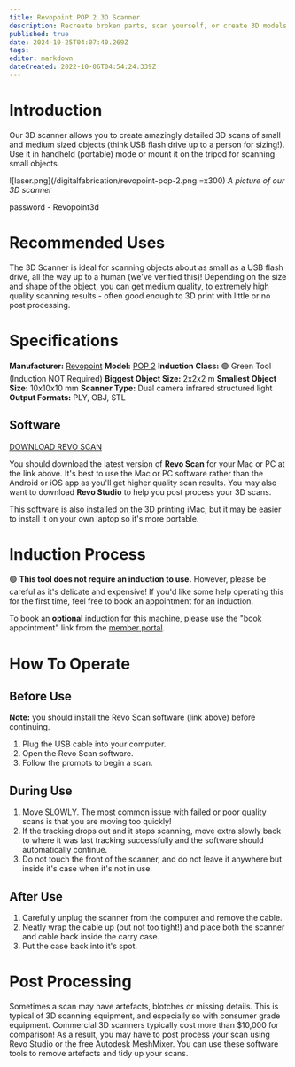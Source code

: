 ```yaml
---
title: Revopoint POP 2 3D Scanner
description: Recreate broken parts, scan yourself, or create 3D models to reference - the possibilities are endless!
published: true
date: 2024-10-25T04:07:40.269Z
tags: 
editor: markdown
dateCreated: 2022-10-06T04:54:24.339Z
---
```


# Introduction
Our 3D scanner allows you to create amazingly detailed 3D scans of small and medium sized objects (think USB flash drive up to a person for sizing!). Use it in handheld (portable) mode or mount it on the tripod for scanning small objects.

![laser.png](/digitalfabrication/revopoint-pop-2.png =x300)
*A picture of our 3D scanner*


password - Revopoint3d
# Recommended Uses
The 3D Scanner is ideal for scanning objects about as small as a USB flash drive, all the way up to a human (we've verified this)! Depending on the size and shape of the object, you can get medium quality, to extremely high quality scanning results - often good enough to 3D print with little or no post processing.

# Specifications
**Manufacturer:** [Revopoint](https://www.revopoint3d.com)
**Model:** [POP 2](https://www.revopoint3d.com/spec-pop2/)
**Induction Class:** 🟢 Green Tool (Induction NOT Required)
**Biggest Object Size:** 2x2x2 m
**Smallest Object Size:** 10x10x10 mm
**Scanner Type:** Dual camera infrared structured light
**Output Formats:** PLY, OBJ, STL

## Software
[DOWNLOAD REVO SCAN](https://www.revopoint3d.com/download/)

You should download the latest version of **Revo Scan** for your Mac or PC at the link above. It's best to use the Mac or PC software rather than the Android or iOS app as you'll get higher quality scan results. You may also want to download **Revo Studio** to help you post process your 3D scans.

This software is also installed on the 3D printing iMac, but it may be easier to install it on your own laptop so it's more portable.

# Induction Process
🟢 **This tool does not require an induction to use.** However, please be careful as it's delicate and expensive! If you'd like some help operating this for the first time, feel free to book an appointment for an induction.

To book an **optional** induction for this machine, please use the "book appointment" link from the [member portal](https://portal.brisbanemaker.space).

# How To Operate
## Before Use
**Note:** you should install the Revo Scan software (link above) before continuing.

1. Plug the USB cable into your computer.
2. Open the Revo Scan software.
3. Follow the prompts to begin a scan.

## During Use
1. Move SLOWLY. The most common issue with failed or poor quality scans is that you are moving too quickly!
2. If the tracking drops out and it stops scanning, move extra slowly back to where it was last tracking successfully and the software should automatically continue.
3. Do not touch the front of the scanner, and do not leave it anywhere but inside it's case when it's not in use.

## After Use
1. Carefully unplug the scanner from the computer and remove the cable.
2. Neatly wrap the cable up (but not too tight!) and place both the scanner and cable back inside the carry case.
3. Put the case back into it's spot.

# Post Processing
Sometimes a scan may have artefacts, blotches or missing details. This is typical of 3D scanning equipment, and especially so with consumer grade equipment. Commercial 3D scanners typically cost more than $10,000 for comparison! As a result, you may have to post process your scan using Revo Studio or the free Autodesk MeshMixer. You can use these software tools to remove artefacts and tidy up your scans.
